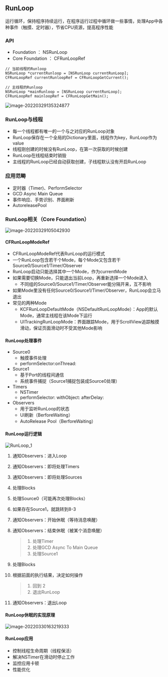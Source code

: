 ## RunLoop

运行循环，保持程序持续运行，在程序运行过程中循环做一些事情，处理App中各种事件（触摸、定时器），节省CPU资源，提高程序性能

### API

* Foundation ： NSRunLoop
* Core Foundation ： CFRunLoopRef

```objc
// 当前线程的Runloop
NSRunLoop *currentRunloop = [NSRunLoop currentRunLoop];
CFRunLoopRef currentRunloopRef = CFRunLoopGetCurrent();

// 主线程的Runloop
NSRunLoop *mainRunloop = [NSRunLoop currentRunLoop];
CFRunLoopRef mainloopRef = CFRunLoopGetMain();
```

![image-20220329135324877](https://cdn.jsdelivr.net/gh/zpfate/ImageService@master/uPic/1648533205.png "两者关联")

### RunLoop与线程

* 每一个线程都有唯一的一个与之对应的RunLoop对象
* RunLoop保存在一个全局的Dictionary里面，线程作为key，RunLoop作为value
* 线程刚创建的时候没有RunLoop，在第一次获取的时候创建
* RunLoop在线程结束时销毁
* 主线程的RunLoop已经自动获取创建，子线程默认没有开启RunLoop

### 应用范畴

* 定时器（Timer)、PerformSelector
* GCD Async Main Queue
* 事件响应、手势识别、界面刷新
* AutoreleasePool

### RunLoop相关（Core Foundation）

![image-20220329105042930](https://cdn.jsdelivr.net/gh/zpfate/ImageService@master/uPic/1648522243.png)

#### CFRunLoopModeRef

* CFRunLoopModeRef代表RunLoop的运行模式
* 一个RunLoop包含若干个Mode，每个Mode又包含若干Source0/Source1/Timer/Observer
* RunLoop启动只能选择其中一个Mode，作为currentMode
* 如果需要切换Mode，只能退出当前Loop，再重新选择一个Mode进入
  - 不同组的Source0/Source1/Timer/Observer能分隔开来，互不影响
* 如果Mode里没有任何Source0/Source1/Timer/Observer，RunLoop会立马退出
* 常见的两种Mode
  * KCFRunLoopDefaultMode（NSDefaultRunLoopMode）：App的默认Mode，通常主线程在该Mode下运行
  * UITrackingRunLoopMode：界面跟踪Mode，用于ScrollView追踪触摸滑动，保证页面滑动时不受其他Mode影响

#### RunLoop处理事件

* Source0
  * 触摸事件处理
  * performSelector:onThread:
* Source1 
  * 基于Port的线程间通信
  * 系统事件捕捉（Source1捕捉包装成Source0处理）
* Timers
  * NSTimer
  * performSelector: withObject: afterDelay:
* Observers
  * 用于监听RunLoop的状态
  * UI刷新（BerforeWaiting）
  * AutoRelease Pool（BerforeWaiting）

#### RunLoop运行逻辑

![RunLoop_1](https://blog.ibireme.com/wp-content/uploads/2015/05/RunLoop_1.png)

1. 通知Observers：进入Loop

2. 通知Observers：即将处理Timers

3. 通知Observers：即将处理Sources

4. 处理Blocks

5. 处理Source0（可能再次处理Blocks）

6. 如果存在Source1，就跳转到8-3

7. 通知Observers：开始休眠（等待消息唤醒）

8. 通知Observers：结束休眠（被某个消息唤醒）

   > 1. 处理Timer
   > 2. 处理GCD Async To Main Queue
   > 3. 处理Source1

9. 处理Blocks

10. 根据前面的执行结果，决定如何操作

    > 1. 回到 2
    > 2. 退出RunLoop

11. 通知Observers：退出Loop

#### RunLoop休眠的实现原理

![image-20220330163219333](https://cdn.jsdelivr.net/gh/zpfate/ImageService@master/uPic/1648629140.png)

#### RunLoop应用

* 控制线程生命周期（线程保活）
* 解决NSTimer在滑动时停止工作
* 监控应用卡顿
* 性能优化